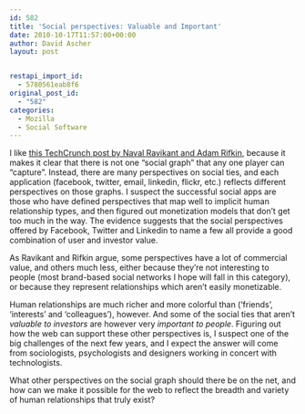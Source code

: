 ```yaml
---
id: 582
title: 'Social perspectives: Valuable and Important'
date: 2010-10-17T11:57:00+00:00
author: David Ascher
layout: post


restapi_import_id:
  - 5780561eab8f6
original_post_id:
  - "582"
categories:
  - Mozilla
  - Social Software
---
```

I like [this TechCrunch post by Naval Ravikant and Adam Rifkin](http://techcrunch.com/2010/10/16/why-twitter-is-massively-undervalued-compared-to-facebook/), because it makes it clear that there is not one &#8220;social graph&#8221; that any one player can &#8220;capture&#8221;. Instead, there are many perspectives on social ties, and each application (facebook, twitter, email, linkedin, flickr, etc.) reflects different perspectives on those graphs. I suspect the successful social apps are those who have defined perspectives that map well to implicit human relationship types, and then figured out monetization models that don&#8217;t get too much in the way. The evidence suggests that the social perspectives offered by Facebook, Twitter and Linkedin to name a few all provide a good combination of user and investor value.

As Ravikant and Rifkin argue, some perspectives have a lot of commercial value, and others much less, either because they&#8217;re not interesting to people (most brand-based social networks I hope will fall in this category), or because they represent relationships which aren&#8217;t easily monetizable.

Human relationships are much richer and more colorful than (&#8216;friends&#8217;, &#8216;interests&#8217; and &#8216;colleagues&#8217;), however. And some of the social ties that aren&#8217;t _valuable to investors_ are however very _important to people_. Figuring out how the web can support these other perspectives is, I suspect one of the big challenges of the next few years, and I expect the answer will come from sociologists, psychologists and designers working in concert with technologists.

What other perspectives on the social graph should there be on the net, and how can we make it possible for the web to reflect the breadth and variety of human relationships that truly exist?